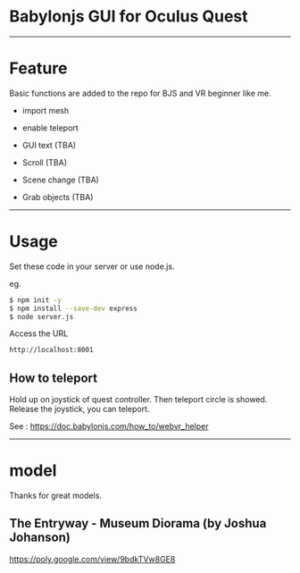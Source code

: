 # Babylonjs GUI for Oculus Quest

---

# Feature

Basic functions are added to the repo for BJS and VR beginner like me.

* import mesh 

* enable teleport  

* GUI text  (TBA)  

* Scroll  (TBA)

* Scene change (TBA)  

* Grab objects (TBA)  

---

# Usage
Set these code in your server or use node.js. 

eg. 

```bash
$ npm init -y
$ npm install --save-dev express 
$ node server.js
```

Access the URL

```html
http://localhost:8001
```

## How to teleport

Hold up on joystick of quest controller. Then teleport circle is showed. Release the joystick, you can teleport.

See : https://doc.babylonjs.com/how_to/webvr_helper

---

# model

Thanks for great models.


## The Entryway - Museum Diorama  (by Joshua Johanson)
https://poly.google.com/view/9bdkTVw8GE8

